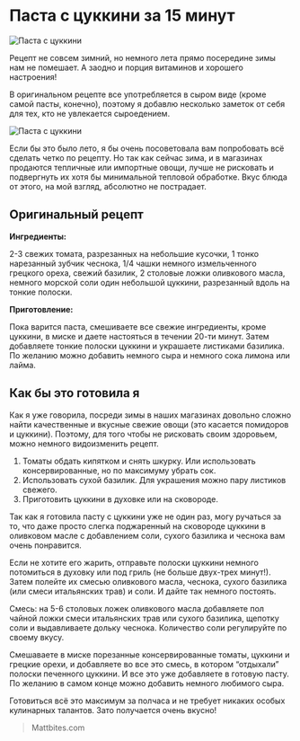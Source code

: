 # Паста с цуккини за 15 минут
![Паста с цуккини](/images/Kulinar/Second/pasta_cukini1.jpg 'Паста с цуккини')

Рецепт не совсем зимний, но немного лета прямо посередине зимы нам не помешает. А заодно и порция витаминов и хорошего настроения!

В оригинальном рецепте все употребляется в сыром виде (кроме самой пасты, конечно), поэтому я добавлю несколько заметок от себя для тех, кто не увлекается сыроедением.

![Паста с цуккини](/images/Kulinar/Second/cukini.jpg 'Паста с цуккини')

Если бы это было лето, я бы очень посоветовала вам попробовать всё сделать четко по рецепту. Но так как сейчас зима, и в магазинах продаются тепличные или импортные овощи, лучше не рисковать и подвергнуть их хотя бы минимальной тепловой обработке. Вкус блюда от этого, на мой взгляд, абсолютно не пострадает.

## Оригинальный рецепт

**Ингредиенты:**

2-3 свежих томата, разрезанных на небольшие кусочки,
1 тонко нарезанный зубчик чеснока,
1/4 чашки немного измельченного грецкого ореха,
свежий базилик,
2 столовые ложки оливкового масла,
немного морской соли
один небольшой цуккини, разрезанный вдоль на тонкие полоски.

**Приготовление:**

Пока варится паста, смешиваете все свежие ингредиенты, кроме цуккини, в миске и даете настояться в течении 20-ти минут. Затем добавляете тонкие полоски цуккини и украшаете листиками базилика. По желанию можно добавить немного сыра и немного сока лимона или лайма.

## Как бы это готовила я

Как я уже говорила, посреди зимы в наших магазинах довольно сложно найти качественные и вкусные свежие овощи (это касается помидоров и цуккини). Поэтому, для того чтобы не рисковать своим здоровьем, можно немного видоизменить рецепт.

1. Томаты обдать кипятком и снять шкурку. Или использовать консервированные, но по максимуму убрать сок.
2. Использовать сухой базилик. Для украшения можно пару листиков свежего.
3. Приготовить цуккини в духовке или на сковороде.

Так как я готовила пасту с цуккини уже не один раз, могу ручаться за то, что даже просто слегка поджаренный на сковороде цуккини в оливковом масле с добавлением соли, сухого базилика и чеснока вам очень понравится.

Если не хотите его жарить, отправьте полоски цуккини немного потомиться в духовку или под гриль (не больше двух-трех минут!). Затем полейте их смесью оливкового масла, чеснока, сухого базилика (или смеси итальянских трав) и соли. И дайте так немного постоять.

Смесь: на 5-6 столовых ложек оливкового масла добавляете пол чайной ложки смеси итальянских трав или сухого базилика, щепотку соли и выдавливаете дольку чеснока. Количество соли регулируйте по своему вкусу.

Смешаваете в миске порезанные консервированные томаты, цуккини и грецкие орехи, и добавляете во все это смесь, в котором “отдыхали” полоски печенного цуккини. И все это уже добавляете в готовую пасту. По желанию в самом конце можно добавить немного любимого сыра.

Готовиться всё это максимум за полчаса и не требует никаких особых кулинарных талантов. Зато получается очень вкусно!

> Mattbites.com 

